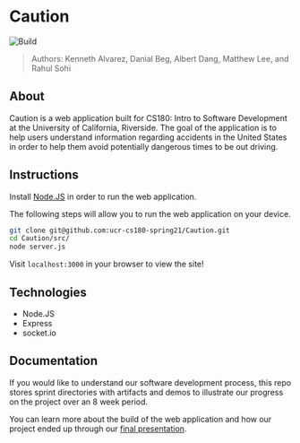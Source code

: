 
# Caution

<img alt="Build" src="https://img.shields.io/badge/Build-Passing-green?&style=for-the-badge&" />

> Authors: Kenneth Alvarez, Danial Beg, Albert Dang, Matthew Lee, and Rahul Sohi

## About

Caution is a web application built for CS180: Intro to Software Development at the University of California, Riverside. The goal of the application is to help users understand information regarding accidents in the United States in order to help them avoid potentially dangerous times to be out driving.

## Instructions

Install [Node.JS](https://nodejs.org/en/) in order to run the web application. 

The following steps will allow you to run the web application on your device.

```bash
git clone git@github.com:ucr-cs180-spring21/Caution.git
cd Caution/src/
node server.js
```

Visit `localhost:3000` in your browser to view the site!

## Technologies

- Node.JS
- Express
- socket.io

## Documentation

If you would like to understand our software development process, this repo stores sprint directories with artifacts and demos to illustrate our progress on the project over an 8 week period.

You can learn more about the build of the web application and how our project ended up through our [final presentation](https://docs.google.com/presentation/d/1gniF5j_YdsOaDUR75PLcl2OsktaDnlMUWRQfscNgBCs/edit?usp=sharing).
